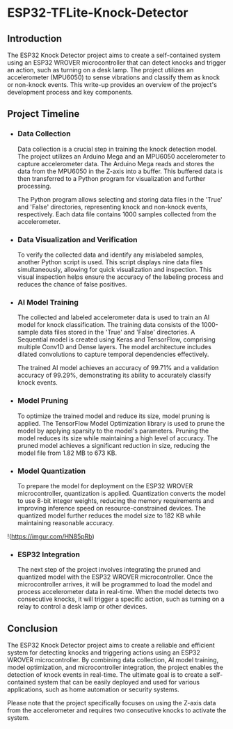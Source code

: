 # ESP32-TFLite-Knock-Detector

## Introduction
The ESP32 Knock Detector project aims to create a self-contained system using an ESP32 WROVER microcontroller that can detect knocks and trigger an action, such as turning on a desk lamp. The project utilizes an accelerometer (MPU6050) to sense vibrations and classify them as knock or non-knock events. This write-up provides an overview of the project's development process and key components.

## Project Timeline

* ### Data Collection
  Data collection is a crucial step in training the knock detection model. The project utilizes an Arduino Mega and an MPU6050 accelerometer to capture accelerometer data. The Arduino Mega reads and stores the data from the MPU6050 in the Z-axis into a buffer. This buffered data is then transferred to a Python program for visualization and further processing.

  The Python program allows selecting and storing data files in the 'True' and 'False' directories, representing knock and non-knock events, respectively. Each data file contains 1000 samples collected from the accelerometer.

* ### Data Visualization and Verification
  To verify the collected data and identify any mislabeled samples, another Python script is used. This script displays nine data files simultaneously, allowing for quick visualization and inspection. This visual inspection helps ensure the accuracy of the labeling process and reduces the chance of false positives.

* ### AI Model Training
  The collected and labeled accelerometer data is used to train an AI model for knock classification. The training data consists of the 1000-sample data files stored in the 'True' and 'False' directories. A Sequential model is created using Keras and TensorFlow, comprising multiple Conv1D and Dense layers. The model architecture includes dilated convolutions to capture temporal dependencies effectively.

  The trained AI model achieves an accuracy of 99.71% and a validation accuracy of 99.29%, demonstrating its ability to accurately classify knock events.

* ### Model Pruning
  To optimize the trained model and reduce its size, model pruning is applied. The TensorFlow Model Optimization library is used to prune the model by applying sparsity to the model's parameters. Pruning the model reduces its size while maintaining a high level of accuracy. The pruned model achieves a significant reduction in size, reducing the model file from 1.82 MB to 673 KB.

* ### Model Quantization
  To prepare the model for deployment on the ESP32 WROVER microcontroller, quantization is applied. Quantization converts the model to use 8-bit integer weights, reducing the memory requirements and improving inference speed on resource-constrained devices. The quantized model further reduces the model size to 182 KB while maintaining reasonable accuracy.

!(https://imgur.com/HN85pRb)

* ### ESP32 Integration
  The next step of the project involves integrating the pruned and quantized model with the ESP32 WROVER microcontroller. Once the microcontroller arrives, it will be programmed to load the model and process accelerometer data in real-time. When the model detects two consecutive knocks, it will trigger a specific action, such as turning on a relay to control a desk lamp or other devices.

## Conclusion
The ESP32 Knock Detector project aims to create a reliable and efficient system for detecting knocks and triggering actions using an ESP32 WROVER microcontroller. By combining data collection, AI model training, model optimization, and microcontroller integration, the project enables the detection of knock events in real-time. The ultimate goal is to create a self-contained system that can be easily deployed and used for various applications, such as home automation or security systems.

Please note that the project specifically focuses on using the Z-axis data from the accelerometer and requires two consecutive knocks to activate the system.
